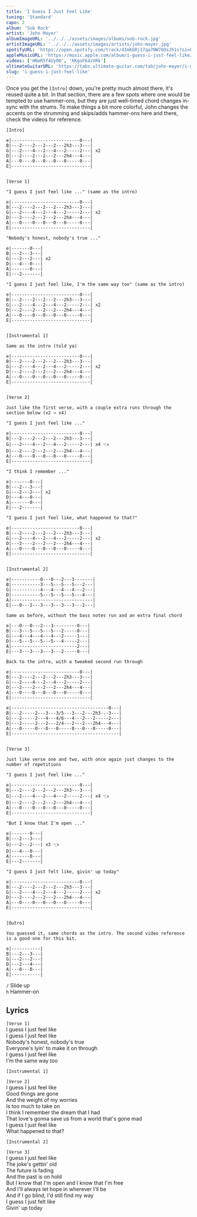 ```yaml
---
title: 'I Guess I Just Feel Like'
tuning: 'Standard'
capo: 2
album: 'Sob Rock'
artist: 'John Mayer'
albumImageURL: '../../../assets/images/albums/sob-rock.jpg'
artistImageURL: '../../../assets/images/artists/john-mayer.jpg'
spotifyURL: 'https://open.spotify.com/track/4Im6GRj17qa7NW76OsJh1s?si=8401204bd4a14147'
appleMusicURL: 'https://music.apple.com/album/i-guess-i-just-feel-like/1578974375?i=1578974717'
videos: ['HNaR5f4Uy00', 'KKgoF64zVRk']
ultimateGuitarURL: 'https://tabs.ultimate-guitar.com/tab/john-mayer/i-guess-i-just-feel-like-tabs-5143339'
slug: 'i-guess-i-just-feel-like'
---
```


Once you get the `[Intro]` down, you're pretty much almost there, it's reused quite a bit. In that section, there are a few spots where one would be tempted to use hammer-ons, but they are just well-timed chord changes in-sync with the strums. To make things a bit more colorful, John changes the accents on the strumming and skips/adds hammer-ons here and there, check the videos for reference.

```
[Intro]

e|--------------------------0---|
B|---2----2---2---2---2h3---3---|
G|---2----4---2---4---2-----2---| x2
D|---2----2---2---2---2h4---4---|
A|---0----0---0---0---0-----0---|
E|------------------------------|


[Verse 1]

"I guess I just feel like ..." (same as the intro)

e|--------------------------0---|
B|---2----2---2---2---2h3---3---|
G|---2----4---2---4---2-----2---| x2
D|---2----2---2---2---2h4---4---|
A|---0----0---0---0---0-----0---|
E|------------------------------|

"Nobody's honest, nobody's true ..."

e|-------0---|
B|---2---3---|
G|---2---2---| x2
D|---4---0---|
A|-------0---|
E|---2-------|

"I guess I just feel like, I'm the same way too" (same as the intro)

e|--------------------------0---|
B|---2----2---2---2---2h3---3---|
G|---2----4---2---4---2-----2---| x2
D|---2----2---2---2---2h4---4---|
A|---0----0---0---0---0-----0---|
E|------------------------------|


[Instrumental 1]

Same as the intro (told ya)

e|--------------------------0---|
B|---2----2---2---2---2h3---3---|
G|---2----4---2---4---2-----2---| x2
D|---2----2---2---2---2h4---4---|
A|---0----0---0---0---0-----0---|
E|------------------------------|


[Verse 2]

Just like the first verse, with a couple extra runs through the section below (x2 → x4)

"I guess I just feel like ..."

e|--------------------------0---|
B|---2----2---2---2---2h3---3---|
G|---2----4---2---4---2-----2---| x4 👈
D|---2----2---2---2---2h4---4---|
A|---0----0---0---0---0-----0---|
E|------------------------------|

"I think I remember ..."

e|-------0---|
B|---2---3---|
G|---2---2---| x2
D|---4---0---|
A|-------0---|
E|---2-------|

"I guess I just feel like, what happened to that?"

e|--------------------------0---|
B|---2----2---2---2---2h3---3---|
G|---2----4---2---4---2-----2---| x2
D|---2----2---2---2---2h4---4---|
A|---0----0---0---0---0-----0---|
E|------------------------------|


[Instrumental 2]

e|-----------0---0---2---3-------|
B|-----------3---5---5---5---2---|
G|-----------4---4---4---4---2---|
D|-----------5---5---5---5---4---|
A|-------------------------------|
E|---0---2---3---3---3---3---2---|

Same as before, without the bass notes run and an extra final chord

e|---0---0---2---3---------0---|
B|---3---5---5---5---2-----0---|
G|---4---4---4---4---2-----1---|
D|---5---5---5---5---4-----2---|
A|-------------------------2---|
E|---3---3---3---3---2-----0---|

Back to the intro, with a tweaked second run through

e|--------------------------0---|
B|---2----2---2---2---2h3---3---|
G|---2----4---2---4---2-----2---|
D|---2----2---2---2---2h4---4---|
A|---0----0---0---0---0-----0---|
E|------------------------------|

e|-------------------------------------0---|
B|---2-----2---3---3/5---3---2---2h3---3---|
G|---2-----2---4---4/6---4---2---2-----2---|
D|---2-----2---2---2/4---2---2---2h4---4---|
A|---0-----0---0---0-----0---0---0-----0---|
E|-----------------------------------------|


[Verse 3]

Just like verse one and two, with once again just changes to the number of repetitions

"I guess I just feel like ..."

e|--------------------------0---|
B|---2----2---2---2---2h3---3---|
G|---2----4---2---4---2-----2---| x4 👈
D|---2----2---2---2---2h4---4---|
A|---0----0---0---0---0-----0---|
E|------------------------------|

"But I know that I'm open ..."

e|-------0---|
B|---2---3---|
G|---2---2---| x3 👈
D|---4---0---|
A|-------0---|
E|---2-------|

"I guess I just felt like, givin' up today"

e|--------------------------0---|
B|---2----2---2---2---2h3---3---|
G|---2----4---2---4---2-----2---| x2
D|---2----2---2---2---2h4---4---|
A|---0----0---0---0---0-----0---|
E|------------------------------|


[Outro]

You guessed it, same chords as the intro. The second video reference is a good one for this bit.

e|-----------|
B|---2---3---|
G|---2---2---|
D|---2---4---|
A|---0---0---|
E|-----------|
```

`/` Slide up  
`h` Hammer-on

## Lyrics

`[Verse 1]`  
I guess I just feel like  
I guess I just feel like  
Nobody's honest, nobody's true  
Everyone's lyin' to make it on through  
I guess I just feel like  
I'm the same way too

`[Instrumental 1]`

`[Verse 2]`  
I guess I just feel like  
Good things are gone  
And the weight of my worries  
Is too much to take on  
I think I remember the dream that I had  
That love's gonna save us from a world that's gone mad  
I guess I just feel like  
What happened to that?

`[Instrumental 2]`

`[Verse 3]`  
I guess I just feel like  
The joke's gettin' old  
The future is fading  
And the past is on hold  
But I know that I'm open and I know that I'm free  
And I'll always let hope in wherever I'll be  
And if I go blind, I'd still find my way  
I guess I just felt like  
Givin' up today
